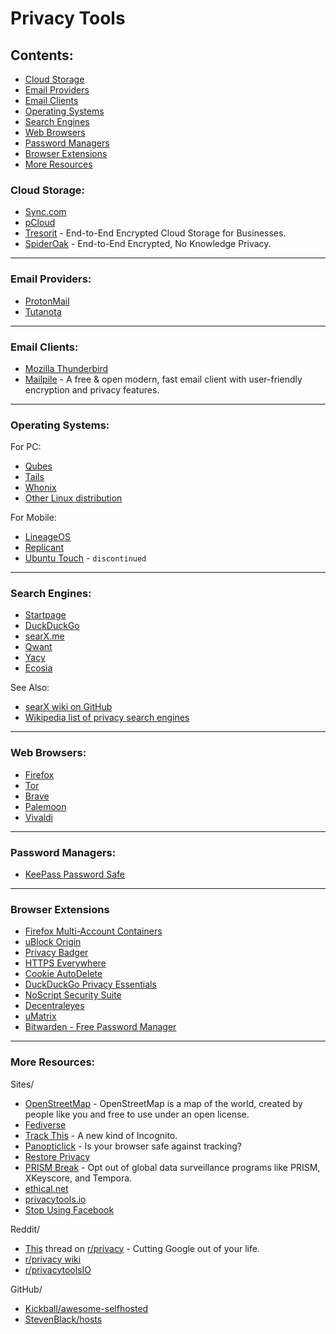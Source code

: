 # Privacy Tools

## Contents:
- [Cloud Storage](#cloud-storage)
- [Email Providers](#email-providers)
- [Email Clients](#email-clients)
- [Operating Systems](#operating-systems)
- [Search Engines](#search-engines)
- [Web Browsers](#web-browsers)
- [Password Managers](#password-managers)
- [Browser Extensions](#browser-extensions)
- [More Resources](#more-resources)

### Cloud Storage:
- [Sync.com](https://www.sync.com/)
- [pCloud](https://www.pcloud.com/)
- [Tresorit](https://www.tresorit.com/) - End-to-End Encrypted Cloud Storage for Businesses.
- [SpiderOak](https://spideroak.com/) - End-to-End Encrypted, No Knowledge Privacy.

---

### Email Providers:
- [ProtonMail](https://protonmail.com/)
- [Tutanota](https://www.tutanota.com/)

---

### Email Clients:
- [Mozilla Thunderbird](https://www.thunderbird.net/)
- [Mailpile](https://mailpile.is/) - A free & open modern, fast email client with user-friendly encryption and privacy features.

---

### Operating Systems:
For PC:
- [Qubes](https://www.qubes-os.org/)
- [Tails](https://tails.boum.org/)
- [Whonix](https://www.whonix.org/)
- [Other Linux distribution](linux-configuration.md#distros)

For Mobile:
- [LineageOS](https://www.lineageos.org/)
- [Replicant](https://www.replicant.us/)
- [Ubuntu Touch](https://ubuntu-touch.io/) - `discontinued`

---

### Search Engines:
- [Startpage](https://www.startpage.com/)
- [DuckDuckGo](https://duckduckgo.com/)
- [searX.me](https://searx.me/)
- [Qwant](http://qwant.com/)
- [Yacy](http://yacy.net/)
- [Ecosia](https://www.ecosia.org/?c=en)

See Also:
- [searX wiki on GitHub](https://github.com/asciimoo/searx/wiki/possible-search-engines)
- [Wikipedia list of privacy search engines](https://en.wikipedia.org/wiki/List_of_search_engines#Privacy_search_engines)

---

### Web Browsers:
- [Firefox](https://www.mozilla.org/en-US/firefox/)
- [Tor](https://www.torproject.org/)
- [Brave](https://brave.com/)
- [Palemoon](https://www.palemoon.org/)
- [Vivaldi](https://vivaldi.com/)

---

### Password Managers:
- [KeePass Password Safe](https://keepass.info/)

---

### Browser Extensions
- [Firefox Multi-Account Containers](https://addons.mozilla.org/en-US/firefox/addon/multi-account-containers/)
- [uBlock Origin](https://addons.mozilla.org/en-US/firefox/addon/ublock-origin/)
- [Privacy Badger](https://addons.mozilla.org/en-US/firefox/addon/privacy-badger17/)
- [HTTPS Everywhere](https://addons.mozilla.org/en-US/firefox/addon/https-everywhere/)
- [Cookie AutoDelete](https://addons.mozilla.org/en-US/firefox/addon/cookie-autodelete/)
- [DuckDuckGo Privacy Essentials](https://addons.mozilla.org/en-US/firefox/addon/duckduckgo-for-firefox/)
- [NoScript Security Suite](https://addons.mozilla.org/en-US/firefox/addon/noscript/)
- [Decentraleyes](https://addons.mozilla.org/en-US/firefox/addon/decentraleyes/)
- [uMatrix](https://addons.mozilla.org/en-US/firefox/addon/umatrix/?src=search)
- [Bitwarden - Free Password Manager](https://addons.mozilla.org/en-US/firefox/addon/bitwarden-password-manager/)

---

### More Resources:
Sites/
- [OpenStreetMap](https://www.openstreetmap.org) - OpenStreetMap is a map of the world, created by people like you and free to use under an open license.
- [Fediverse](https://fediverse.party/)
- [Track This](https://trackthis.link) - A new kind of Incognito.
- [Panopticlick](https://panopticlick.eff.org/) - Is your browser safe against tracking?
- [Restore Privacy](https://restoreprivacy.com/)
- [PRISM Break](https://prism-break.org/en/) - Opt out of global data surveillance programs like PRISM, XKeyscore, and Tempora.
- [ethical.net](https://ethical.net/)
- [privacytools.io](https://www.privacytools.io/)
- [Stop Using Facebook](https://www.stopusingfacebook.co/)

Reddit/
- [This](https://www.reddit.com/r/privacy/comments/byzq4w/megathread_cutting_google_out_of_your_life_2019/?utm_source=share&utm_medium=web2x) thread on [r/privacy](https://old.reddit.com/r/privacy/) - Cutting Google out of your life.
- [r/privacy wiki](https://old.reddit.com/r/privacy/wiki/de-google)
- [r/privacytoolsIO](https://old.reddit.com/r/privacytoolsIO/)

GitHub/
- [Kickball/awesome-selfhosted](https://github.com/awesome-selfhosted/awesome-selfhosted)
- [StevenBlack/hosts](https://github.com/StevenBlack/hosts)
